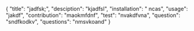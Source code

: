 {
	"title": "jadfsk;",
	"desciption": "kjadfsl",
	"installation": " ncas",
	"usage": "jakdf",
	"contribution": "maokmfdnf",
	"test": "nvakdfvna",
	"question": "sndfkodkv",
	"questions": "nmsvkoand"
}
